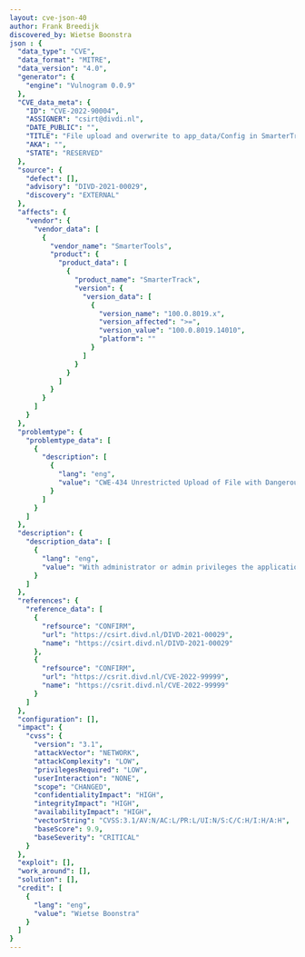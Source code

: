 ```yaml
---
layout: cve-json-40
author: Frank Breedijk
discovered_by: Wietse Boonstra
json : {
  "data_type": "CVE",
  "data_format": "MITRE",
  "data_version": "4.0",
  "generator": {
    "engine": "Vulnogram 0.0.9"
  },
  "CVE_data_meta": {
    "ID": "CVE-2022-90004",
    "ASSIGNER": "csirt@divdi.nl",
    "DATE_PUBLIC": "",
    "TITLE": "File upload and overwrite to app_data/Config in SmarterTrack v100.0.8019.14010",
    "AKA": "",
    "STATE": "RESERVED"
  },
  "source": {
    "defect": [],
    "advisory": "DIVD-2021-00029",
    "discovery": "EXTERNAL"
  },
  "affects": {
    "vendor": {
      "vendor_data": [
        {
          "vendor_name": "SmarterTools",
          "product": {
            "product_data": [
              {
                "product_name": "SmarterTrack",
                "version": {
                  "version_data": [
                    {
                      "version_name": "100.0.8019.x",
                      "version_affected": ">=",
                      "version_value": "100.0.8019.14010",
                      "platform": ""
                    }
                  ]
                }
              }
            ]
          }
        }
      ]
    }
  },
  "problemtype": {
    "problemtype_data": [
      {
        "description": [
          {
            "lang": "eng",
            "value": "CWE-434 Unrestricted Upload of File with Dangerous Type"
          }
        ]
      }
    ]
  },
  "description": {
    "description_data": [
      {
        "lang": "eng",
        "value": "With administrator or admin privileges the application can be tricked into overwriting files in app_data/Config folder, e.g. the systemsettings.xml file.\nTHis is possible in SmarterTrack v100.0.8019.14010"
      }
    ]
  },
  "references": {
    "reference_data": [
      {
        "refsource": "CONFIRM",
        "url": "https://csirt.divd.nl/DIVD-2021-00029",
        "name": "https://csirt.divd.nl/DIVD-2021-00029"
      },
      {
        "refsource": "CONFIRM",
        "url": "https://csrit.divd.nl/CVE-2022-99999",
        "name": "https://csrit.divd.nl/CVE-2022-99999"
      }
    ]
  },
  "configuration": [],
  "impact": {
    "cvss": {
      "version": "3.1",
      "attackVector": "NETWORK",
      "attackComplexity": "LOW",
      "privilegesRequired": "LOW",
      "userInteraction": "NONE",
      "scope": "CHANGED",
      "confidentialityImpact": "HIGH",
      "integrityImpact": "HIGH",
      "availabilityImpact": "HIGH",
      "vectorString": "CVSS:3.1/AV:N/AC:L/PR:L/UI:N/S:C/C:H/I:H/A:H",
      "baseScore": 9.9,
      "baseSeverity": "CRITICAL"
    }
  },
  "exploit": [],
  "work_around": [],
  "solution": [],
  "credit": [
    {
      "lang": "eng",
      "value": "Wietse Boonstra"
    }
  ]
}
---
```

